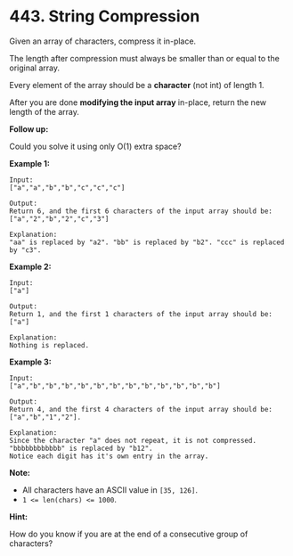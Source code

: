 # 443. String Compression

Given an array of characters, compress it in-place.

The length after compression must always be smaller than or equal to the
original array.

Every element of the array should be a __character__ (not int) of length 1.

After you are done __modifying the input array__ in-place, return the new length
of the array.
 
__Follow up:__

Could you solve it using only O(1) extra space?

__Example 1:__

```
Input:
["a","a","b","b","c","c","c"]

Output:
Return 6, and the first 6 characters of the input array should be: ["a","2","b","2","c","3"]

Explanation:
"aa" is replaced by "a2". "bb" is replaced by "b2". "ccc" is replaced by "c3".
```

__Example 2:__

```
Input:
["a"]

Output:
Return 1, and the first 1 characters of the input array should be: ["a"]

Explanation:
Nothing is replaced.
``` 

__Example 3:__

```
Input:
["a","b","b","b","b","b","b","b","b","b","b","b","b"]

Output:
Return 4, and the first 4 characters of the input array should be: ["a","b","1","2"].

Explanation:
Since the character "a" does not repeat, it is not compressed. "bbbbbbbbbbbb" is replaced by "b12".
Notice each digit has it's own entry in the array.
``` 

__Note:__

* All characters have an ASCII value in `[35, 126]`.
* `1 <= len(chars) <= 1000`.

__Hint:__

How do you know if you are at the end of a consecutive group of characters?
